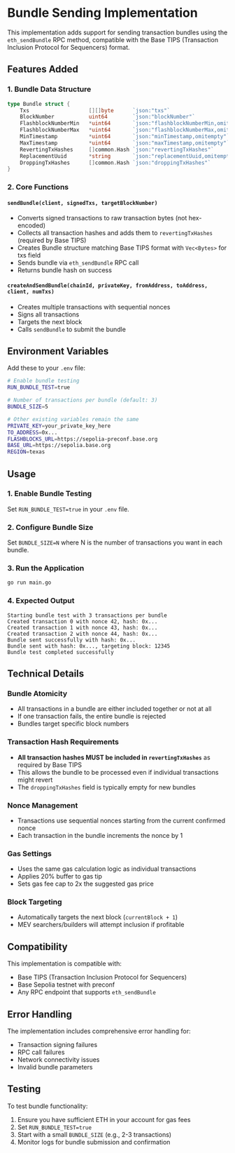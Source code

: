 # Bundle Sending Implementation

This implementation adds support for sending transaction bundles using the `eth_sendBundle` RPC method, compatible with the Base TIPS (Transaction Inclusion Protocol for Sequencers) format.

## Features Added

### 1. Bundle Data Structure
```go
type Bundle struct {
    Txs                   [][]byte      `json:"txs"`                           // Raw transaction bytes
    BlockNumber           uint64        `json:"blockNumber"`                   // Target block number
    FlashblockNumberMin   *uint64       `json:"flashblockNumberMin,omitempty"` // Optional: minimum flashblock number
    FlashblockNumberMax   *uint64       `json:"flashblockNumberMax,omitempty"` // Optional: maximum flashblock number
    MinTimestamp          *uint64       `json:"minTimestamp,omitempty"`        // Optional: minimum timestamp
    MaxTimestamp          *uint64       `json:"maxTimestamp,omitempty"`        // Optional: maximum timestamp
    RevertingTxHashes     []common.Hash `json:"revertingTxHashes"`             // Transaction hashes that can revert (Vec<TxHash>)
    ReplacementUuid       *string       `json:"replacementUuid,omitempty"`     // Optional: replacement UUID
    DroppingTxHashes      []common.Hash `json:"droppingTxHashes"`              // Transaction hashes to drop (Vec<TxHash>)
}
```

### 2. Core Functions

#### `sendBundle(client, signedTxs, targetBlockNumber)`
- Converts signed transactions to raw transaction bytes (not hex-encoded)
- Collects all transaction hashes and adds them to `revertingTxHashes` (required by Base TIPS)
- Creates Bundle structure matching Base TIPS format with `Vec<Bytes>` for txs field
- Sends bundle via `eth_sendBundle` RPC call
- Returns bundle hash on success

#### `createAndSendBundle(chainId, privateKey, fromAddress, toAddress, client, numTxs)`
- Creates multiple transactions with sequential nonces
- Signs all transactions
- Targets the next block
- Calls `sendBundle` to submit the bundle

## Environment Variables

Add these to your `.env` file:

```bash
# Enable bundle testing
RUN_BUNDLE_TEST=true

# Number of transactions per bundle (default: 3)
BUNDLE_SIZE=5

# Other existing variables remain the same
PRIVATE_KEY=your_private_key_here
TO_ADDRESS=0x...
FLASHBLOCKS_URL=https://sepolia-preconf.base.org
BASE_URL=https://sepolia.base.org
REGION=texas
```

## Usage

### 1. Enable Bundle Testing
Set `RUN_BUNDLE_TEST=true` in your `.env` file.

### 2. Configure Bundle Size
Set `BUNDLE_SIZE=N` where N is the number of transactions you want in each bundle.

### 3. Run the Application
```bash
go run main.go
```

### 4. Expected Output
```
Starting bundle test with 3 transactions per bundle
Created transaction 0 with nonce 42, hash: 0x...
Created transaction 1 with nonce 43, hash: 0x...
Created transaction 2 with nonce 44, hash: 0x...
Bundle sent successfully with hash: 0x...
Bundle sent with hash: 0x..., targeting block: 12345
Bundle test completed successfully
```

## Technical Details

### Bundle Atomicity
- All transactions in a bundle are either included together or not at all
- If one transaction fails, the entire bundle is rejected
- Bundles target specific block numbers

### Transaction Hash Requirements
- **All transaction hashes MUST be included in `revertingTxHashes`** as required by Base TIPS
- This allows the bundle to be processed even if individual transactions might revert
- The `droppingTxHashes` field is typically empty for new bundles

### Nonce Management
- Transactions use sequential nonces starting from the current confirmed nonce
- Each transaction in the bundle increments the nonce by 1

### Gas Settings
- Uses the same gas calculation logic as individual transactions
- Applies 20% buffer to gas tip
- Sets gas fee cap to 2x the suggested gas price

### Block Targeting
- Automatically targets the next block (`currentBlock + 1`)
- MEV searchers/builders will attempt inclusion if profitable

## Compatibility

This implementation is compatible with:
- Base TIPS (Transaction Inclusion Protocol for Sequencers)
- Base Sepolia testnet with preconf
- Any RPC endpoint that supports `eth_sendBundle`

## Error Handling

The implementation includes comprehensive error handling for:
- Transaction signing failures
- RPC call failures
- Network connectivity issues
- Invalid bundle parameters

## Testing

To test bundle functionality:

1. Ensure you have sufficient ETH in your account for gas fees
2. Set `RUN_BUNDLE_TEST=true`
3. Start with a small `BUNDLE_SIZE` (e.g., 2-3 transactions)
4. Monitor logs for bundle submission and confirmation